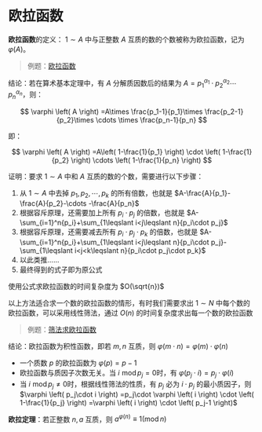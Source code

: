 # 欧拉函数

**欧拉函数**的定义： $1\sim A$ 中与正整数 $A$ 互质的数的个数被称为欧拉函数，记为 $\varphi \left( A \right)$。

> 例题：[欧拉函数](./Euler_function.cpp)

结论：若在算术基本定理中，有 $A$ 分解质因数后的结果为 $A={p_1}^{\alpha _1}\cdot {p_2}^{\alpha _2}\cdots {p_n}^{\alpha _n}$，则：

$$
\varphi \left( A \right) =A\times \frac{p_1-1}{p_1}\times \frac{p_2-1}{p_2}\times \cdots \times \frac{p_n-1}{p_n}
$$

即：

$$
\varphi \left( A \right) =A\left( 1-\frac{1}{p_1} \right) \cdot \left( 1-\frac{1}{p_2} \right) \cdots \left( 1-\frac{1}{p_n} \right) 
$$

证明：要求 $1\sim A$ 中和 $A$ 互质的数的个数，需要进行以下步骤：

1. 从 $1\sim A$ 中去掉 $p_1,p_2,\cdots ,p_k$ 的所有倍数，也就是 $A-\frac{A}{p_1}-\frac{A}{p_2}-\cdots -\frac{A}{p_n}$
2. 根据容斥原理，还需要加上所有 $p_i\cdot p_j$ 的倍数，也就是 $A-\sum_{i=1}^n{p_i}+\sum_{1\leqslant i<j\leqslant n}{p_i\cdot p_j}$
3. 根据容斥原理，还需要减去所有 $p_i\cdot p_j\cdot p_k$ 的倍数，也就是 $A-\sum_{i=1}^n{p_i}+\sum_{1\leqslant i<j\leqslant n}{p_i\cdot p_j}-\sum_{1\leqslant i<j<k\leqslant n}{p_i\cdot p_j\cdot p_k}$
4. 以此类推......
5. 最终得到的式子即为原公式

使用公式求欧拉函数的时间复杂度为 $O(\sqrt{n})$

以上方法适合求一个数的欧拉函数的情形，有时我们需要求出 $1\sim N$ 中每个数的欧拉函数，可以采用线性筛法，通过 $O(n)$ 的时间复杂度求出每一个数的欧拉函数

> 例题：[筛法求欧拉函数](./Euler_filter.cpp)

结论：欧拉函数为积性函数，即若 $m,n$ 互质，则 $\varphi \left( m\cdot n \right) =\varphi \left( m \right) \cdot \varphi \left( n \right)$

- 一个质数 $p$ 的欧拉函数为 $\varphi (p)=p-1$
- 欧拉函数与质因子次数无关。当 $i\,\,\mathrm{mod}\, p_j=0$时，有 $\varphi \left( p_j\cdot i \right) =p_j\cdot \varphi \left( i \right)$
- 当 $i\,\,\mathrm{mod}\, p_j\ne 0$时，根据线性筛法的性质，有 $p_j$ 必为 $i\cdot p_j$ 的最小质因子，则 $\varphi \left( p_j\cdot i \right) =p_j\cdot \varphi \left( i \right) \cdot \left( 1-\frac{1}{p_j} \right) =\varphi \left( i \right) \cdot \left( p_j-1 \right)$

**欧拉定理**：若正整数 $n,a$ 互质，则 $a^{\varphi \left( n \right)}\equiv 1  \left( \mathrm{mod}\, n \right)$

